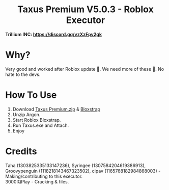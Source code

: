<h1 align="center">Taxus Premium V5.0.3 - Roblox Executor</h1>

**Trillium INC: https://discord.gg/vzXzFpv2gk**

# Why?

Very good and worked after Roblox update 🤑. We need more of these 🙏. No hate to the devs.

# How To Use
1. Download [Taxus Premium.zip](https://github.com/WalmartSolutions/Taxus-Premium-V5.0.3/raw/refs/heads/main/Taxus%20Premium.zip) & [Bloxstrap](https://github.com/bloxstraplabs/bloxstrap)
2. Unzip Argon.
3. Start Roblox Bloxstrap.
4. Run Taxus.exe and Attach.
5. Enjoy

# Credits
Taha (1303825335133147236), Syringee (1307584204619386913), Groovypenguin (1118218143467323502), cipav (1165768182984868003) - Making/contributing to this executor. </br>
3000IQPlay - Cracking & files. </br>
